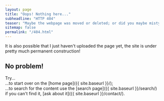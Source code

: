 ```yaml
---
layout: page
title: "Oops! Nothing here..."
subheadline: "HTTP 404"
teaser: "Maybe the webpage was moved or deleted; or did you maybe mistype the link?"
sitemap: false
permalink: "/404.html"
---
```


It is also possible that I just haven't uploaded the page yet, the site is under pretty
much permanent construction!

## No problem!

Try...  
...to start over on the [home page]({{ site.baseurl }}/);  
...to search for the content use the [search page]({{ site.baseurl }}/search/)
if you can't find it, [ask about it]({{ site.baseurl }}/contact/).
